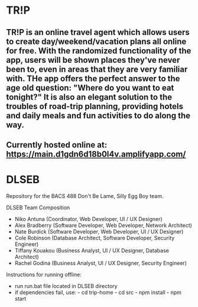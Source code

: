 # TR!P
## TR!P is an online travel agent which allows users to create day/weekend/vacation plans all online for free. With the randomized functionality of the app, users will be shown places they've never been to, even in areas that they are very familiar with. THe app offers the perfect answer to the age old question: "Where do you want to eat tonight?" It is also an elegant solution to the troubles of road-trip planning, providing hotels and daily meals and fun activities to do along the way. 

## Currently hosted online at: https://main.d1gdn6d18b0l4v.amplifyapp.com/

# DLSEB
Repository for the BACS 488 Don't Be Lame, Silly Egg Boy team.

DLSEB Team Composition
- Niko Antuna (Coordinator, Web Developer, UI / UX Designer)
- Alex Bradberry (Software Developer, Web Developer, Network Architect)
- Nate Burdick (Software Developer, Web Developer, UI / UX Designer)
- Cole Robinson (Database Architect, Software Developer, Security Engineer)
- Tiffany Kouakou (Business Analyst, UI / UX Designer, Database Architect)
- Rachel Godina (Business Analyst, UI / UX Designer, Security Engineer)

Instructions for running offline:
  - run run.bat file located in DLSEB directory
  - if dependencies fail, use: 
        - cd trip-home
        - cd src
        - npm install
        - npm start
